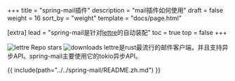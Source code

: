 +++
title = "spring-mail插件"
description = "mail插件如何使用"
draft = false
weight = 16
sort_by = "weight"
template = "docs/page.html"

[extra]
lead = "spring-mail是针对<a href='https://github.com/lettre/lettre' target='_blank'>lettre</a>的自动装配"
toc = true
top = false
+++


![lettre Repo stars](https://img.shields.io/github/stars/lettre/lettre) ![downloads](https://img.shields.io/crates/d/lettre.svg)
lettre是rust最流行的邮件客户端，并且支持异步API。spring-mail主要使用它的tokio异步API。


{{ include(path="../../spring-mail/README.zh.md") }}